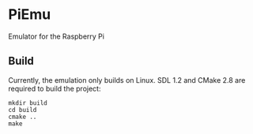 PiEmu
=====

Emulator for the Raspberry Pi

Build
-----

Currently, the emulation only builds on Linux. 
SDL 1.2 and CMake 2.8 are required to build the project:

    mkdir build
    cd build
    cmake ..
    make
